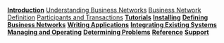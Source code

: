 **[Introduction]({{site.baseurl}}/introduction/introduction.html)**
[Understanding Business Networks]({{site.baseurl}}/introduction/businessnetwork.html)
[Business Network Definition]({{site.baseurl}}/introduction/businessnetworkdefinition.html)
[Participants and Transactions]({{site.baseurl}}/introduction/participantsandidentities.html)
**[Tutorials]({{site.baseurl}}/tutorials/tutorialindex.html)**
**[Installing]({{site.baseurl}}/installing/prerequisites.html)**
**[Defining Business Networks]({{site.baseurl}}/introduction/businessnetwork.html)**
**[Writing Applications]({{site.baseurl}}/applications/genapp.html)**
**[Integrating Existing Systems]({{site.baseurl}}/integrating/introduction.html)**
**[Managing and Operating]({{site.baseurl}}/managing/managingindex.html)**
**[Determining Problems]({{site.baseurl}}/problems/diagnostics.html)**
**[Reference]({{site.baseurl}}/reference/MeetTheModules.html)**
**[Support]({{site.baseurl}}/support/index.html)**
